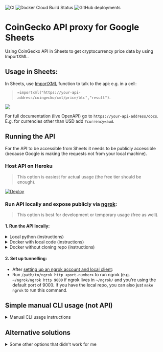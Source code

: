 ![CI](https://github.com/artdgn/coingecko-sheets/workflows/CI/badge.svg) ![Docker Cloud Build Status](https://img.shields.io/docker/cloud/build/artdgn/coingecko-sheets?label=dockerhub&logo=docker) ![GitHub deployments](https://img.shields.io/github/deployments/artdgn/coingecko-sheets/coingecko-sheets?label=heroku&logo=heroku)


# CoinGecko API proxy for Google Sheets  
Using CoinGecko API in Sheets to get cryptocurrency price data by using ImportXML.

## Usage in Sheets:
In Sheets, use [ImportXML](https://support.google.com/docs/answer/3093342?hl=en) function to talk to the api: e.g. in a cell:
> `=importxml("https://your-api-address/coingecko/xml/price/btc","result")`.
 
![](https://artdgn.github.io/images/coingecko-sheets.gif)

For full documentation (live OpenAPI) go to `https://your-api-address/docs`.
E.g. for currencies other than USD add `?currency=aud`.

## Running the API
For the API to be accessible from Sheets it needs to be publicly accessible 
(because Google is making the requests not from your local machine).

### Host API on Heroku
> This option is easiest for actual usage (the free tier should be enough).

[![Deploy](https://www.herokucdn.com/deploy/button.svg)](https://heroku.com/deploy?template=https://github.com/artdgn/coingecko-sheets)


### Run API locally and expose publicly via [ngrok](https://ngrok.com/):
> This option is best for development or temporary usage (free as well).

#### 1. Run the API locally:
<details><summary> Local python (instructions) </summary>

1. Install in local virtual env after cloning: `make install`
2. Run local server: `make server`

</details>

<details><summary> Docker with local code (instructions) </summary>

1. After cloning: `make docker-server`

</details>
    
    
<details><summary> Docker without cloning repo (instructions) </summary>

1. `docker run -it --rm -p 9000:9000 artdgn/coingecko-sheets` (or `-p 1234:9000` to run on different port)

</details>

#### 2. Set up tunnelling: 
- After [setting up an ngrok account and local client](https://ngrok.com/download):
- Run `/path/to/ngrok http <port-number>` to run ngrok (e.g. `~/ngrok/ngrok http 9000` 
    if ngrok lives in `~/ngrok/` and you're using the default port of 9000. If you have the local 
    repo, you can also just `make ngrok` to run this command.
    

## Simple manual CLI usage (not API)
<details><summary>Manual CLI usage instructions</summary>

- Copy your column of ticker symbols from sheets.
- Run:
    - Local python virtual environment: `python cli.py "<paste-here>"` (paste before closing the quote)
    - Docker: `docker run -it --rm artdgn/coingecko-sheets python cli.py "<paste-here>"` 
- Copy paste from terminal output back into sheets. 

</details>


## Alternative solutions
<details><summary>Some other options that didn't work for me</summary>

- [CRYPTOFINANCE](https://cryptofinance.ai) stopped working. In general trying any of the Google App Scripts solutions (like [IMPORTJSON](https://github.com/qeet/IMPORTJSONAPI) or like the updated CRYPTOFINANCE) didn't work for me because of the Auth issues (banged my head against it for a couple of hours and decided to just not use the Google Apps Scripts if making an external request from a script is such a herculian feat).
- Other Google Sheet add-ons like [Apipheny](https://apipheny.io/) were either paid or required API keys (so registration, or additional Yak-Shaving).
- In terms of actual cryptocurrency data APIs: CoinGecko is completely open, no need for API keys (for now?), so I went with it.
</details>
